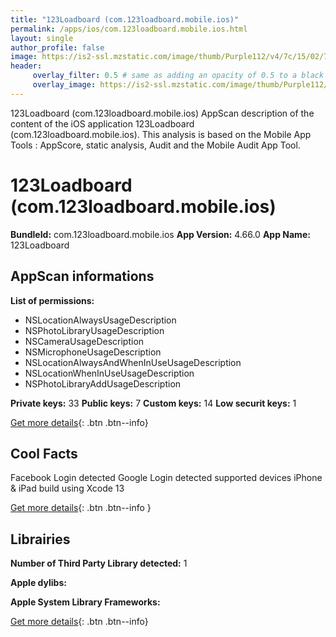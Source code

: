 ```yaml
---
title: "123Loadboard (com.123loadboard.mobile.ios)"
permalink: /apps/ios/com.123loadboard.mobile.ios.html
layout: single
author_profile: false
image: https://is2-ssl.mzstatic.com/image/thumb/Purple112/v4/7c/15/02/7c150219-8f64-62d1-4286-4686aa4dd086/AppIcon-0-0-1x_U007emarketing-0-0-0-10-0-0-sRGB-0-0-0-GLES2_U002c0-512MB-85-220-0-0.png/512x512bb.jpg
header: 
     overlay_filter: 0.5 # same as adding an opacity of 0.5 to a black background
     overlay_image: https://is2-ssl.mzstatic.com/image/thumb/Purple112/v4/7c/15/02/7c150219-8f64-62d1-4286-4686aa4dd086/AppIcon-0-0-1x_U007emarketing-0-0-0-10-0-0-sRGB-0-0-0-GLES2_U002c0-512MB-85-220-0-0.png/512x512bb.jpg
---
```

123Loadboard (com.123loadboard.mobile.ios) AppScan description of the content of the iOS application 123Loadboard (com.123loadboard.mobile.ios). This analysis is based on the Mobile App Tools : AppScore, static analysis, Audit and the Mobile Audit App Tool.

# 123Loadboard (com.123loadboard.mobile.ios)

**BundleId:** com.123loadboard.mobile.ios
**App Version:** 4.66.0
**App Name:** 123Loadboard


## AppScan informations 

**List of permissions:** 
- NSLocationAlwaysUsageDescription
- NSPhotoLibraryUsageDescription
- NSCameraUsageDescription
- NSMicrophoneUsageDescription
- NSLocationAlwaysAndWhenInUseUsageDescription
- NSLocationWhenInUseUsageDescription
- NSPhotoLibraryAddUsageDescription
  
  
**Private keys:** 33
**Public keys:** 7
**Custom keys:** 14
**Low securit keys:** 1
  
[Get more details](/pricing.html){: .btn .btn--info}

## Cool Facts

Facebook Login detected
Google Login detected
supported devices iPhone & iPad
build using Xcode 13
  
[Get more details](/pricing.html){: .btn .btn--info }

## Librairies 
**Number of Third Party Library detected:** 1


**Apple dylibs:**


**Apple System Library Frameworks:**


  
[Get more details](/pricing.html){: .btn .btn--info}

